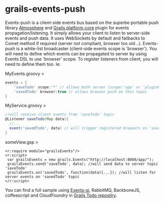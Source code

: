 grails-events-push
==================

Events-push is a client-side events bus based on the superbe portable push library [Atmosphere](https://github.com/Atmosphere/atmosphere)  and [Grails platform-core](https://github.com/grailsrocks/grails-platform-core) plugin for events
propagation/listening. It simply allows your client to listen to server-side events and push data. It uses WebSockets by default
and failbacks to Comet method if required (server not compliant, browser too old...).
Events-push is a white-list broadcaster (client-side events scope is 'browser'). You will need to define which events can be
 propagated to server by using Events DSL to use 'browser' scope. To register listeners from client, you will need to
 define them too. Ie:

MyEvents.groovy >

```groovy
events = {
    'saveTodo' scope:'*' // allows both server (scope:'app' or 'pluginName') and client (scope:'browser') to send data over this topic
    'savedTodo' browser:true // allows browser push on this topic
}
```


MyService.groovy >
```groovy
//will receive client events from 'saveTodo' topic
@Listener saveTodo(Map data){
  //...
  event('savedTodo', data) // will trigger registered browsers on 'savedTodo' topic
}
```

someView.gsp >
```gsp
<r:require module="grailsEvents"/>
<r:script>
 var grailsEvents = new grails.Events("http://localhost:8080/app/");
 grailsEvents.send('saveTodo', data); //will send data to server topic 'saveTodo'
 grailsEvents.on('savedTodo', function(data){...}); //will listen for server events on 'savedTodo' topic
</r:script>
```

You can find a full sample using [Events-si](https://github.com/smaldini/grails-events-si), RabbitMQ, BackboneJS, coffeescript and CloudFoundry in
[Grails Todo repositry](https://github.com/smaldini/grailsTodos).
